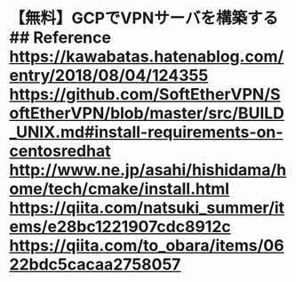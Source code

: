# 【無料】GCPでVPNサーバを構築する ## Reference <https://kawabatas.hatenablog.com/entry/2018/08/04/124355> <https://github.com/SoftEtherVPN/SoftEtherVPN/blob/master/src/BUILD_UNIX.md#install-requirements-on-centosredhat> <http://www.ne.jp/asahi/hishidama/home/tech/cmake/install.html> <https://qiita.com/natsuki_summer/items/e28bc1221907cdc8912c> <https://qiita.com/to_obara/items/0622bdc5cacaa2758057>
